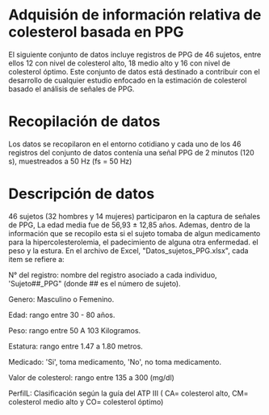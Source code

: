 
# Adquisión de información relativa de colesterol basada en PPG
El siguiente conjunto de datos incluye registros de PPG de 46 sujetos, entre ellos 12 con nivel de colesterol alto, 18 medio alto y 16 con nivel de colesterol óptimo. Este conjunto de datos está destinado a contribuir con el desarrollo de cualquier estudio enfocado en la estimación de colesterol basado el análisis de señales de PPG.
# Recopilación de datos 
Los datos se recopilaron en el entorno cotidiano y cada uno de los 46 registros del conjunto de datos contenía una señal PPG de 2 minutos (120 s), muestreados a 50 Hz (fs = 50 Hz)
# Descripción de datos 
46 sujetos (32 hombres y 14 mujeres) participaron en la captura de señales de PPG, La edad media fue de 56,93 ± 12,85 años. Ademas, dentro de la información que se recopilo esta si el sujeto tomaba de algun medicamento para la hipercolesterolemia, el padecimiento de alguna otra enfermedad. el peso y la estura. En el archivo de Excel, "Datos_sujetos_PPG.xlsx", cada item se refiere a:

N° del registro: nombre del registro asociado a cada individuo, 'Sujeto##_PPG" (donde ## es el número de sujeto).

Genero: Masculino o Femenino.

Edad: rango entre 30 - 80 años.

Peso: rango entre 50 A 103 Kilogramos.

Estatura: rango entre 1.47 a 1.80 metros.

Medicado: 'Si', toma medicamento, 'No', no toma medicamento. 

Valor de colesterol: rango entre  135 a 300 (mg/dl)

PerfilL: Clasificación según la guía del ATP III ( CA= colesterol alto, CM= colesterol medio alto y CO= colesterol óptimo)

